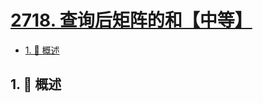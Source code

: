# [2718. 查询后矩阵的和【中等】](https://github.com/tnotesjs/TNotes.leetcode/tree/main/notes/2718.%20%E6%9F%A5%E8%AF%A2%E5%90%8E%E7%9F%A9%E9%98%B5%E7%9A%84%E5%92%8C%E3%80%90%E4%B8%AD%E7%AD%89%E3%80%91)

<!-- region:toc -->

- [1. 📝 概述](#1--概述)

<!-- endregion:toc -->

## 1. 📝 概述
